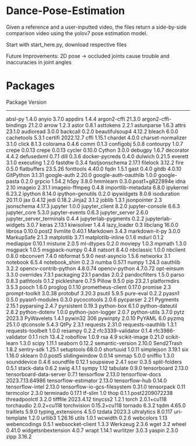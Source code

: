 # Dance-Pose-Estimation
Given a reference and a user-inputted video, the files return a side-by-side comparison video using the yolov7 pose estimation model.

Start with start_here.py, download respective files

Future Improvements: 2D pose -> occluded joints cause trouble and inaccuracies in joint angles


# Packages

Package                      Version
---------------------------- --------------------
absl-py                      1.4.0
anyio                        3.7.0
appdirs                      1.4.4
argon2-cffi                  21.3.0
argon2-cffi-bindings         21.2.0
arrow                        1.2.3
astor                        0.8.1
asttokens                    2.2.1
astunparse                   1.6.3
attrs                        23.1.0
audioread                    3.0.0
backcall                     0.2.0
beautifulsoup4               4.12.2
bleach                       6.0.0
cachetools                   5.3.1
certifi                      2022.12.7
cffi                         1.15.1
chardet                      4.0.0
charset-normalizer           3.1.0
click                        8.1.3
colorama                     0.4.6
comm                         0.1.3
configobj                    5.0.8
contourpy                    1.0.7
crepe                        0.0.13
crepe                        0.0.13
cycler                       0.10.0
Cython                       3.0.0
debugpy                      1.6.7
decorator                    4.4.2
defusedxml                   0.7.1
dill                         0.3.6
docker-pycreds               0.4.0
dulwich                      0.21.5
everett                      3.1.0
executing                    1.2.0
fastdtw                      0.3.4
fastjsonschema               2.17.1
filelock                     3.12.2
fire                         0.5.0
flatbuffers                  23.5.26
fonttools                    4.40.0
fqdn                         1.5.1
gast                         0.4.0
gitdb                        4.0.10
GitPython                    3.1.31
google-auth                  2.20.0
google-auth-oauthlib         1.0.0
google-pasta                 0.2.0
grpcio                       1.54.2
h5py                         3.8.0
hmmlearn                     0.3.0.post1+g822894e
idna                         2.10
imageio                      2.31.1
imageio-ffmpeg               0.4.8
importlib-metadata           6.8.0
ipykernel                    6.23.2
ipython                      8.14.0
ipython-genutils             0.2.0
ipywidgets                   8.0.6
isoduration                  20.11.0
jax                          0.4.12
jedi                         0.18.2
Jinja2                       3.1.2
joblib                       1.3.1
jsonpointer                  2.3
jsonschema                   4.17.3
jupyter                      1.0.0
jupyter_client               8.2.0
jupyter-console              6.6.3
jupyter_core                 5.3.0
jupyter-events               0.6.3
jupyter_server               2.6.0
jupyter_server_terminals     0.4.4
jupyterlab-pygments          0.2.2
jupyterlab-widgets           3.0.7
keras                        2.13.1
kiwisolver                   1.4.4
lazy_loader                  0.3
libclang                     16.0.0
librosa                      0.10.0.post2
llvmlite                     0.40.1
Markdown                     3.4.3
markdown-it-py               3.0.0
MarkupSafe                   2.1.3
matplotlib                   3.7.1
matplotlib-inline            0.1.6
mdurl                        0.1.2
mediapipe                    0.10.1
mistune                      2.0.5
ml-dtypes                    0.2.0
moviepy                      1.0.3
mpmath                       1.3.0
msgpack                      1.0.5
msgpack-numpy                0.4.8
natsort                      8.4.0
nbclassic                    1.0.0
nbclient                     0.8.0
nbconvert                    7.4.0
nbformat                     5.9.0
nest-asyncio                 1.5.6
networkx                     3.1
notebook                     6.5.4
notebook_shim                0.2.3
numba                        0.57.1
numpy                        1.24.3
oauthlib                     3.2.2
opencv-contrib-python        4.8.0.74
opencv-python                4.7.0.72
opt-einsum                   3.3.0
overrides                    7.3.1
packaging                    23.1
pandas                       2.0.2
pandocfilters                1.5.0
parso                        0.8.3
pathtools                    0.1.2
pickleshare                  0.7.5
Pillow                       9.5.0
pip                          23.2.1
platformdirs                 3.5.3
pooch                        1.6.0
proglog                      0.1.10
prometheus-client            0.17.0
promise                      2.3
prompt-toolkit               3.0.38
protobuf                     3.20.3
psutil                       5.9.5
pure-eval                    0.2.2
pyasn1                       0.5.0
pyasn1-modules               0.3.0
pycocotools                  2.0.6
pycparser                    2.21
Pygments                     2.15.1
pyparsing                    2.4.7
pyrsistent                   0.19.3
python-box                   6.1.0
python-dateutil              2.8.2
python-dotenv                1.0.0
python-json-logger           2.0.7
python-utils                 3.7.0
pytz                         2023.3
PyWavelets                   1.4.1
pywin32                      306
pywinpty                     2.0.10
PyYAML                       6.0
pyzmq                        25.1.0
qtconsole                    5.4.3
QtPy                         2.3.1
requests                     2.31.0
requests-oauthlib            1.3.1
requests-toolbelt            1.0.0
resampy                      0.2.2
rfc3339-validator            0.1.4
rfc3986-validator            0.1.1
rich                         13.4.2
roboflow                     1.0.9
rsa                          4.9
scikit-image                 0.21.0
scikit-learn                 1.3.0
scipy                        1.11.1
seaborn                      0.12.2
semantic-version             2.10.0
Send2Trash                   1.8.2
sentry-sdk                   1.25.1
setuptools                   68.0.0
shortuuid                    1.0.11
simplejson                   3.19.1
six                          1.16.0
sklearn                      0.0.post5
slidingwindow                0.0.14
smmap                        5.0.0
sniffio                      1.3.0
sounddevice                  0.4.6
soundfile                    0.12.1
soupsieve                    2.4.1
soxr                         0.3.5
split-folders                0.5.1
stack-data                   0.6.2
swig                         4.1.1
sympy                        1.12
tabulate                     0.9.0
tensorboard                  2.13.0
tensorboard-data-server      0.7.1
tensorflow                   2.13.0
tensorflow-docs              2023.7.13.64986
tensorflow-estimator         2.13.0
tensorflow-hub               0.14.0
tensorflow-intel             2.13.0
tensorflow-io-gcs-filesystem 0.31.0
tensorpack                   0.11
termcolor                    2.3.0
terminado                    0.17.1
tf-slim                      1.0
thop                         0.1.1.post2209072238
threadpoolctl                3.2.0
tifffile                     2023.4.12
tinycss2                     1.2.1
torch                        2.0.1+cu118
torchaudio                   2.0.2+cu118
torchvision                  0.15.2+cu118
tornado                      6.3.2
tqdm                         4.65.0
traitlets                    5.9.0
typing_extensions            4.5.0
tzdata                       2023.3
ultralytics                  8.0.117
uri-template                 1.2.0
urllib3                      1.26.16
utils                        1.0.1
wcwidth                      0.2.6
webcolors                    1.13
webencodings                 0.5.1
websocket-client             1.3.3
Werkzeug                     2.3.6
wget                         3.2
wheel                        0.41.0
widgetsnbextension           4.0.7
wrapt                        1.14.1
wurlitzer                    3.0.3
yaspin                       2.3.0
zipp                         3.16.2
